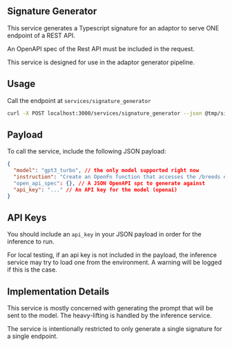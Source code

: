 ## Signature Generator

This service generates a Typescript signature for an adaptor to serve ONE
endpoint of a REST API.

An OpenAPI spec of the Rest API must be included in the request.

This service is designed for use in the adaptor generator pipeline.

## Usage

Call the endpoint at `services/signature_generator`

```bash
curl -X POST localhost:3000/services/signature_generator --json @tmp/sig-cat.json
```

## Payload

To call the service, include the following JSON payload:

```json
{
  "model": "gpt3_turbo", // the only model supported right now
  "instruction": "Create an OpenFn function that accesses the /breeds endpoint", // A prompt to pass to the model (TODO: this should just be the endpoint name)
  "open_api_spec": {}, // A JSON OpenAPI spc to generate against
  "api_key": "..." // An API key for the model (openai)
}
```

## API Keys

You should include an `api_key` in your JSON payload in order for the inference
to run.

For local testing, if an api key is not included in the payload, the inference
service may try to load one from the environment. A warning will be logged if
this is the case.

## Implementation Details

This service is mostly concerned with generating the prompt that will be sent to
the model. The heavy-lifting is handled by the inference service.

The service is intentionally restricted to only generate a single signature for
a single endpoint.
